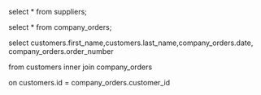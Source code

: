 select * from suppliers;

select * from company_orders;

select customers.first_name,customers.last_name,company_orders.date, company_orders.order_number

from customers inner join company_orders

on customers.id = company_orders.customer_id

